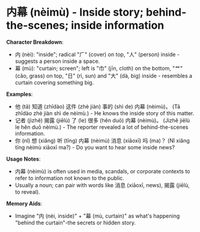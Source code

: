 # **内幕 (nèimù) - Inside story; behind-the-scenes; inside information**

**Character Breakdown**:  
- 内 (nèi): "inside"; radical "⺁" (cover) on top, "人" (person) inside - suggests a person inside a space.  
- 幕 (mù): "curtain; screen"; left is "巾" (jīn, cloth) on the bottom, "艹" (cǎo, grass) on top, "日" (rì, sun) and "大" (dà, big) inside - resembles a curtain covering something big.

**Examples**:  
- 他 (tā) 知道 (zhīdào) 这件 (zhè jiàn) 事的 (shì de) 内幕 (nèimù)。 (Tā zhīdào zhè jiàn shì de nèimù.) - He knows the inside story of this matter.  
- 记者 (jìzhě) 揭露 (jiēlù) 了 (le) 很多 (hěn duō) 内幕 (nèimù)。 (Jìzhě jiēlù le hěn duō nèimù.) - The reporter revealed a lot of behind-the-scenes information.  
- 你 (nǐ) 想 (xiǎng) 听 (tīng) 内幕 (nèimù) 消息 (xiāoxī) 吗 (ma)？ (Nǐ xiǎng tīng nèimù xiāoxī ma?) - Do you want to hear some inside news?

**Usage Notes**:  
- 内幕 (nèimù) is often used in media, scandals, or corporate contexts to refer to information not known to the public.  
- Usually a noun; can pair with words like 消息 (xiāoxī, news), 揭露 (jiēlù, to reveal).

**Memory Aids**:  
- Imagine "内 (nèi, inside)" + "幕 (mù, curtain)" as what's happening "behind the curtain"-the secrets or hidden story.
